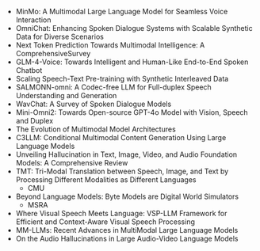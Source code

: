 - MinMo: A Multimodal Large Language Model for Seamless Voice Interaction
- OmniChat: Enhancing Spoken Dialogue Systems with Scalable Synthetic Data for Diverse Scenarios
- Next Token Prediction Towards Multimodal Intelligence: A ComprehensiveSurvey
- GLM-4-Voice: Towards Intelligent and Human-Like End-to-End Spoken Chatbot
- Scaling Speech-Text Pre-training with Synthetic Interleaved Data
- SALMONN-omni: A Codec-free LLM for Full-duplex Speech Understanding and Generation
- WavChat: A Survey of Spoken Dialogue Models
- Mini-Omni2: Towards Open-source GPT-4o Model with Vision, Speech and Duplex
- The Evolution of Multimodal Model Architectures
- C3LLM: Conditional Multimodal Content Generation Using Large Language Models
- Unveiling Hallucination in Text, Image, Video, and Audio Foundation Models: A Comprehensive Review
- TMT: Tri-Modal Translation between Speech, Image, and Text by Processing Different Modalities as Different Languages
  - CMU
- Beyond Language Models: Byte Models are Digital World Simulators
  - MSRA
- Where Visual Speech Meets Language: VSP-LLM Framework for Efficient and Context-Aware Visual Speech Processing
- MM-LLMs: Recent Advances in MultiModal Large Language Models
- On the Audio Hallucinations in Large Audio-Video Language Models
